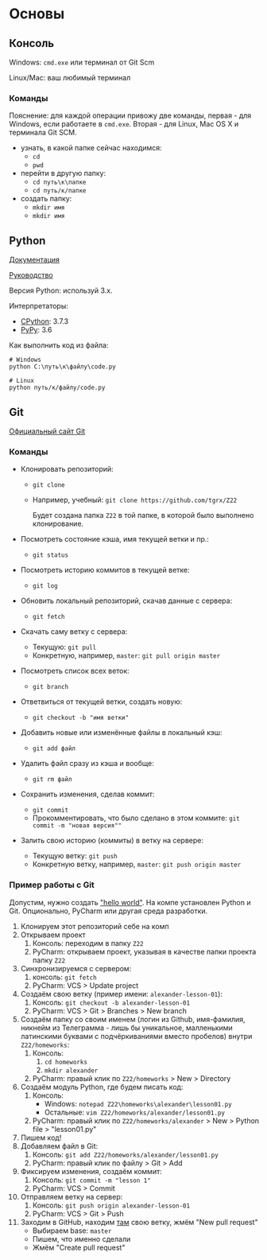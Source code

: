 # Основы

## Консоль

Windows: `cmd.exe` или терминал от Git Scm

Linux/Mac: ваш любимый терминал

### Команды

Пояснение: для каждой операции привожу две команды, первая - для Windows, если работаете в `cmd.exe`. Вторая - для Linux, Mac OS X и терминала Git SCM.

- узнать, в какой папке сейчас находимся:
    - `cd`
    - `pwd`
- перейти в другую папку:
    - `cd путь\к\папке`
    - `cd путь/к/папке`
- создать папку:
    - `mkdir имя`
    - `mkdir имя`

## Python

[Документация](https://docs.python.org/3/index.html)

[Руководство](https://docs.python.org/3/tutorial/index.html)

Версия Python: используй 3.x.

Интерпретаторы:

- [CPython](https://www.python.org/): 3.7.3
- [PyPy](https://pypy.org/): 3.6

Как выполнить код из файла:

```shell script
# Windows
python C:\путь\к\файлу\code.py

# Linux
python путь/к/файлу/code.py
```

## Git

[Официальный сайт Git](https://git-scm.com/)

### Команды

- Клонировать репозиторий:
    - `git clone`
    - Например, учебный: `git clone https://github.com/tgrx/Z22`
        
        Будет создана папка `Z22` в той папке, в которой было выполнено клонирование.

- Посмотреть состояние кэша, имя текущей ветки и пр.:
    -  `git status`

- Посмотреть историю коммитов в текущей ветке:
    - `git log`

- Обновить локальный репозиторий, скачав данные с сервера:
    - `git fetch`

- Скачать саму ветку с сервера:
    - Текущую: `git pull`
    - Конкретную, например, `master`: `git pull origin master`

- Посмотреть список всех веток:
    - `git branch`

- Ответвиться от текущей ветки, создать новую:
    - `git checkout -b "имя ветки"`

- Добавить новые или изменённые файлы в локальный кэш:
    - `git add файл`

- Удалить файл сразу из кэша и вообще:
    - `git rm файл`

- Сохранить изменения, сделав коммит:
    - `git commit`
    - Прокомментировать, что было сделано в этом коммите: `git commit -m "новая версия""`

- Залить свою историю (коммиты) в ветку на сервере:
    - Текущую ветку: `git push`
    - Конкретную ветку, например, `master`: `git push origin master`


### Пример работы с Git

Допустим, нужно создать ["hello world"](https://ru.wikipedia.org/wiki/Hello,_world!).
На компе установлен Python и Git. Опционально, PyCharm или другая среда разработки.

1. Клонируем этот репозиторий себе на комп
1. Открываем проект
    1. Консоль: переходим в папку `Z22`
    1. PyCharm: открываем проект, указывая в качестве папки проекта папку `Z22`
1. Синхронизируемся с сервером:
    1. консоль: `git fetch`
    1. PyCharm: VCS > Update project
1. Создаём свою ветку (пример имени: `alexander-lesson-01`):
    1. Консоль: `git checkout -b alexander-lesson-01`
    1. PyCharm: VCS > Git > Branches > New branch
1. Создаём папку со своим именем (логин из Github, имя-фамилия, никнейм из Телеграмма - лишь бы уникальное, малленькими латинскими буквами с подчёркиваниями вместо пробелов) внутри `Z22/homeworks`:
    1. Консоль:
        1. `cd homeworks`
        1. `mkdir alexander`
    1. PyCharm: правый клик по `Z22/homeworks` > New > Directory
1. Создаём модуль Python, где будем писать код:
    1. Консоль:
        - Windows: `notepad Z22\homeworks\alexander\lesson01.py`
        - Остальные: `vim Z22/homeworks/alexander/lesson01.py`
    1. PyCharm: правый клик по `Z22/homeworks/alexander` > New > Python file > "lesson01.py"
1. Пишем код!
1. Добавляем файл в Git:
    1. Консоль: `git add Z22/homeworks/alexander/lesson01.py`
    1. PyCharm: правый клик по файлу > Git > Add
1. Фиксируем изменения, создаём коммит:
    1. Консоль: `git commit -m "lesson 1"`
    1. PyCharm: VCS > Commit
1. Отправляем ветку на сервер:
    1. Консоль: `git push origin alexander-lesson-01`
    1. PyCharm: VCS > Git > Push
1. Заходим в GitHub, находим [там](https://github.com/tgrx/Z22/branches) свою ветку, жмём "New pull request"
    - Выбираем base: `master`
    - Пишем, что именно сделали
    - Жмём "Create pull request"
